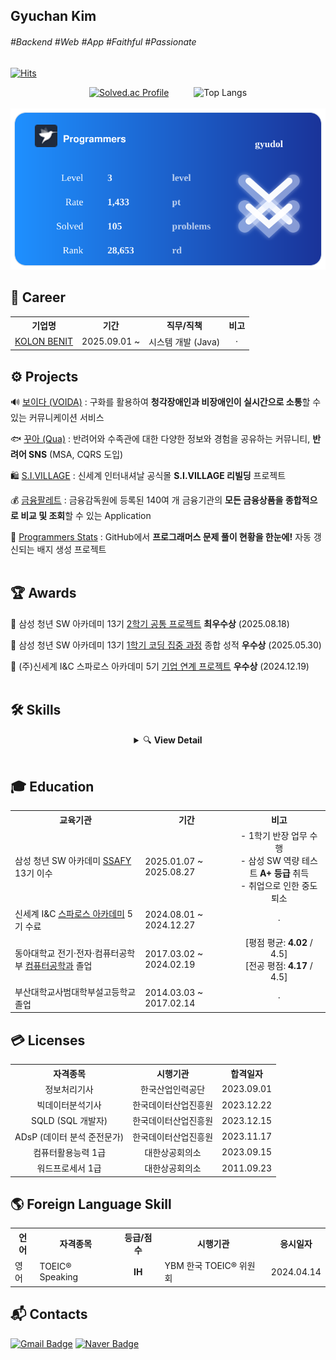 ## Gyuchan Kim

###### #Backend #Web #App #Faithful #Passionate

<!-- [![Hits](https://hits.seeyoufarm.com/api/count/incr/badge.svg?url=https%3A%2F%2Fgithub.com%2Fgyudol&count_bg=%2379C83D&title_bg=%234169E1&icon=&icon_color=%23E7E7E7&title=Welcome&edge_flat=false)](https://hits.seeyoufarm.com) -->
[![Hits](https://hitmeup-backend-593087166771.asia-northeast1.run.app/api/count/increment?url=https%253A%252F%252Fgithub.com%252Fgyudol&title=Welcome&title_bg=4169e1&count_bg=79c83d&edge_flat=false)](https://hitmeup-backend-593087166771.asia-northeast1.run.app)

<div align="center">

[![Solved.ac Profile](http://mazassumnida.wtf/api/v2/generate_badge?boj=ppp3408)](https://solved.ac/ppp3408)    
![Top Langs](https://github-readme-stats.vercel.app/api/top-langs/?username=gyudol&langs_count=10&layout=compact&theme=tokyonight) <br/><br/>
[![Programmers Badge](https://raw.githubusercontent.com/gyudol/programmers-stats/main/output/result.svg)](https://github.com/gyudol/programmers-stats?tab=readme-ov-file#-programmers-stats)
</div>

## 💼 Career
<div align="center">
<table>
  <tr> <th>기업명</th> <th>기간</th> <th>직무/직책</th> <th>비고</th> </tr>
  <tr> <td><a href="https://www.kolonbenit.com/main/index.do" target="_blank">KOLON BENIT</a> </td> <td>2025.09.01 ~ </td> <td align="center">시스템 개발 (Java)</td> <td align="center">·</td> </tr>
</table>
</div>

## ⚙ Projects
🔊 <a href="https://github.com/gyudol/voida" target="_blank">보이다 (VOIDA)</a> : 구화를 활용하여 **청각장애인과 비장애인이 실시간으로 소통**할 수 있는 커뮤니케이션 서비스 <br>

🐟 <a href="https://github.com/mul-meong" target="_blank">꾸아 (Qua)</a> : 반려어와 수족관에 대한 다양한 정보와 경험을 공유하는 커뮤니티, **반려어 SNS** (MSA, CQRS 도입) <br>

🛍️ <a href="https://github.com/jokim-bizarre-adventure" target="_blank">S.I.VILLAGE</a> : 신세계 인터내셔날 공식몰 **S.I.VILLAGE 리빌딩** 프로젝트 <br>

💰 <a href="https://github.com/gyudol/finance-palette" target="_blank">금융팔레트</a> : 금융감독원에 등록된 140여 개 금융기관의 **모든 금융상품을 종합적으로 비교 및 조회**할 수 있는 Application <br> <!-- 국내 제1·2금융권이 판매 중인 1,300개 이상의 다양한 금융 상품을 비교해서 보여주고 추천해주는 App -->

🔰 <a href="https://github.com/gyudol/programmers-stats" target="_blank">Programmers Stats</a> : GitHub에서 **프로그래머스 문제 풀이 현황을 한눈에!** 자동 갱신되는 배지 생성 프로젝트 <br><br>

## 🏆 Awards
🥇 삼성 청년 SW 아카데미 13기 <a href="https://github.com/gyudol/voida" target="_blank">2학기 공통 프로젝트</a> **최우수상** (2025.08.18) <br>

🥉 삼성 청년 SW 아카데미 13기 <a href="https://www.ssafy.com/ksp/servlet/swp.content.controller.SwpContentServlet?p_content_cd=C0102&p_menu_cd=M0102&p_process=select-content-view">1학기 코딩 집중 과정</a> 종합 성적 **우수상** (2025.05.30) <br>

🥈 (주)신세계 I&C 스파로스 아카데미 5기 <a href="https://github.com/mul-meong" target="_blank">기업 연계 프로젝트</a> **우수상** (2024.12.19)
<br><br>

## 🛠 Skills
<div align="center">
<details>
<summary>🔍 <strong>View Detail</strong></summary>
<div align="center"> <br>

| 분류 | 기술 스택 |
| ----------------------------------------------------------------------------------------------------------------- | ----------------------------------------------------------------------------------------------------------------- |
| **<div align="center">💻 Language / Markup</div>** | <div align="center">![Java](https://img.shields.io/badge/java-%23ED8B00.svg?style=for-the-badge\&logo=openjdk\&logoColor=white) ![PHP](https://img.shields.io/badge/php-777BB4.svg?\&style=for-the-badge\&logo=php\&logoColor=white) ![Python](https://img.shields.io/badge/python-3670A0?style=for-the-badge\&logo=python\&logoColor=ffdd54) ![HTML5](https://img.shields.io/badge/HTML5-E34F26.svg?\&style=for-the-badge\&logo=HTML5\&logoColor=white) ![JavaScript](https://img.shields.io/badge/javascript-%23323330.svg?style=for-the-badge&logo=javascript&logoColor=%23F7DF1E) <!-- ![Kotlin](https://img.shields.io/badge/kotlin-7F52FF.svg?&style=for-the-badge&logo=kotlin&logoColor=white) --></div> |
| **<div align="center">🛢️ 	DBMS / Messaging</div>** | <div align="center">![MySQL](https://img.shields.io/badge/MySQL-4479A1.svg?\&style=for-the-badge\&logo=MySQL\&logoColor=white) ![MongoDB](https://img.shields.io/badge/MongoDB-%234ea94b.svg?style=for-the-badge\&logo=mongodb\&logoColor=white) ![Redis](https://img.shields.io/badge/redis-%23DD0031.svg?style=for-the-badge&logo=redis&logoColor=white) ![Elasticsearch](https://img.shields.io/badge/elasticsearch-%230377CC.svg?style=for-the-badge\&logo=elasticsearch\&logoColor=white) ![Apache Kafka](https://img.shields.io/badge/Apache%20Kafka-000?style=for-the-badge\&logo=apachekafka)</div> |
| **<div align="center">📊 Visualization</div>** | <div align="center">![Kibana](https://img.shields.io/badge/kibana-005571?style=for-the-badge\&logo=kibana\&logoColor=white)</div> |
| **<div align="center">✅ Test</div>** | <div align="center">![Apache JMeter](https://img.shields.io/badge/apachejmeter-D22128?style=for-the-badge\&logo=apachejmeter\&logoColor=white) ![Lighthouse](https://img.shields.io/badge/lighthouse-F44B21?style=for-the-badge\&logo=lighthouse\&logoColor=white)</div> |
| **<div align="center">📱 Frontend / Mobile Framework</div>** | <div align="center">![Vue.js](https://img.shields.io/badge/vuejs-%2335495e.svg?style=for-the-badge&logo=vuedotjs&logoColor=%234FC08D) ![Android](https://img.shields.io/badge/Android-3DDC84?style=for-the-badge\&logo=android\&logoColor=white)</div> |
| **<div align="center">📡 Backend Framework / Library</div>** | <div align="center">![Spring Boot](https://img.shields.io/badge/springboot-6DB33F.svg?\&style=for-the-badge\&logo=springboot\&logoColor=white) ![Hibernate](https://img.shields.io/badge/Hibernate-59666C?style=for-the-badge\&logo=Hibernate\&logoColor=white) ![Swagger](https://img.shields.io/badge/-Swagger-%23Clojure?style=for-the-badge\&logo=swagger\&logoColor=white) ![MyBatis](https://img.shields.io/badge/MyBatis-ED1C24.svg?style=for-the-badge&logo=mybatis&logoColor=white) ![FastAPI](https://img.shields.io/badge/FastAPI-005571?style=for-the-badge&logo=fastapi) ![OpenCV](https://img.shields.io/badge/opencv-5C3EE8?style=for-the-badge\&logo=opencv\&logoColor=ffdd54)</div> |
| **<div align="center">🔐 Auth / Security</div>** | <div align="center">![Spring Security](https://img.shields.io/badge/springsecurity-6DB33F.svg?\&style=for-the-badge\&logo=springsecurity\&logoColor=white) ![JWT](https://img.shields.io/badge/JWT-black?style=for-the-badge&logo=JSON%20web%20tokens)</div> |
| **<div align="center">🌐 External API</div>** | <div align="center">![OpenAI](https://img.shields.io/badge/openAI-74aa9c?style=for-the-badge&logo=openai&logoColor=white)</div> |
| **<div align="center">🧰 Dev Tool / IDE</div>** | <div align="center">![Eclipse IDE](https://img.shields.io/badge/Eclipse%20IDE-2C2255.svg?\&style=for-the-badge\&logo=Eclipse%20IDE\&logoColor=white) ![IntelliJ IDEA](https://img.shields.io/badge/intellijidea-000000.svg?\&style=for-the-badge\&logo=intellijidea\&logoColor=white) ![Android Studio](https://img.shields.io/badge/Android%20Studio-3DDC84.svg?\&style=for-the-badge\&logo=Android%20Studio\&logoColor=white) ![Visual Studio Code](https://img.shields.io/badge/Visual%20Studio%20Code-0078d7.svg?style=for-the-badge\&logo=visual-studio-code\&logoColor=white)</div> |
| **<div align="center">⚙️ DevOps</div>** | <div align="center">![Docker](https://img.shields.io/badge/docker-%230db7ed.svg?style=for-the-badge\&logo=docker\&logoColor=white) ![GitHub Actions](https://img.shields.io/badge/github%20actions-%232671E5.svg?style=for-the-badge\&logo=githubactions\&logoColor=white) ![Jenkins](https://img.shields.io/badge/jenkins-%232C5263.svg?style=for-the-badge&logo=jenkins&logoColor=white) ![Nginx](https://img.shields.io/badge/nginx-%23009639.svg?style=for-the-badge&logo=nginx&logoColor=white)</div> |
| **<div align="center">☁️ Cloud / Infra</div>** | <div align="center">![Ubuntu](https://img.shields.io/badge/Ubuntu-E95420?style=for-the-badge&logo=ubuntu&logoColor=white) ![Amazon EC2](https://img.shields.io/badge/amazonec2-FF9900.svg?style=for-the-badge\&logo=amazonec2\&logoColor=white) ![Amazon S3](https://img.shields.io/badge/amazons3-569A31.svg?style=for-the-badge\&logo=amazons3\&logoColor=white) ![AWS Lambda](https://img.shields.io/badge/AWS%20Lambda-FF9900?style=for-the-badge\&logo=AWS%20Lambda\&logoColor=white) ![Amazon Route 53](https://img.shields.io/badge/amazonroute53-8C4FFF.svg?style=for-the-badge\&logo=amazonroute53\&logoColor=white) ![Application Load Balancer](https://img.shields.io/badge/awselasticloadbalancing-8C4FFF.svg?style=for-the-badge\&logo=awselasticloadbalancing\&logoColor=white) ![AWS CloudFront](https://img.shields.io/badge/AWS%20CloudFront-7747d4?style=for-the-badge) ![AWS MediaConvert](https://img.shields.io/badge/AWS%20MediaConvert-e2740e?style=for-the-badge) ![OpenVidu](https://img.shields.io/badge/OpenVidu-5c9dff?style=for-the-badge&logo=webrtc&logoColor=white)</div> |
| **<div align="center">🤝 Collaboration</div>** | <div align="center">![Git](https://img.shields.io/badge/git-%23F05033.svg?style=for-the-badge\&logo=git\&logoColor=white) ![Notion](https://img.shields.io/badge/notion-000000.svg?style=for-the-badge\&logo=notion\&logoColor=white) ![Figma](https://img.shields.io/badge/figma-%23F24E1E.svg?style=for-the-badge\&logo=figma\&logoColor=white) ![Slack](https://img.shields.io/badge/Slack-4A154B?style=for-the-badge\&logo=Slack\&logoColor=white) ![Jira](https://img.shields.io/badge/jira-%230A0FFF.svg?style=for-the-badge&logo=jira&logoColor=white)</div> |
</div> </details> </div> <br>

## 🎓 Education
<div align="center">
<table>
  <tr> <th>교육기관</th> <th>기간</th> <th>비고</th> </tr>
  <tr> <td>삼성 청년 SW 아카데미 <a href="https://www.ssafy.com" target="_blank">SSAFY</a> 13기 이수</td> <td>2025.01.07 ~ 2025.08.27</td> <td align="center">- 1학기 반장 업무 수행<br>- 삼성 SW 역량 테스트 <strong>A+ 등급</strong> 취득<br>- 취업으로 인한 중도 퇴소</td> </tr>
  <tr> <td>신세계 I&C <a href="https://www.spharosacademy.com" target="_blank">스파로스 아카데미</a> 5기 수료</td> <td>2024.08.01 ~ 2024.12.27</td> <td align="center">·</td> </tr>
  <tr> <td>동아대학교 전기·전자·컴퓨터공학부 <a href="https://computer.donga.ac.kr/computer/Main.do" target="_blank">컴퓨터공학과</a> 졸업</td> <td>2017.03.02 ~ 2024.02.19</td> <td align="center">[평점 평균: <strong>4.02</strong> / 4.5]<br>[전공 평점: <strong>4.17</strong> / 4.5]</td> </tr>
  <tr> <td>부산대학교사범대학부설고등학교 졸업</td> <td>2014.03.03 ~ 2017.02.14</td> <td align="center">·</td> </tr>
</table>
</div>

## 💳 Licenses
<div align="center">
<table>
  <tr> <th>자격종목</th> <th>시행기관</th> <th>합격일자</th> </tr>
  <tr> <td align="center">정보처리기사</td> <td align="center">한국산업인력공단</td> <td>2023.09.01</td> </tr>
  <tr> <td align="center">빅데이터분석기사</td> <td align="center">한국데이터산업진흥원</td> <td>2023.12.22</td> </tr>
  <tr> <td align="center">SQLD (SQL 개발자)</td> <td align="center">한국데이터산업진흥원</td> <td>2023.12.15</td> </tr>
  <tr> <td align="center">ADsP (데이터 분석 준전문가)</td> <td align="center">한국데이터산업진흥원</td> <td>2023.11.17</td> </tr>
  <tr> <td align="center">컴퓨터활용능력 1급</td> <td align="center">대한상공회의소</td> <td>2023.09.15</td> </tr>
  <tr> <td align="center">워드프로세서 1급</td> <td align="center">대한상공회의소</td> <td>2011.09.23</td> </tr>
</table>
</div>

## 🌎 Foreign Language Skill
<div align="center">
<table>
  <tr> <th>언어</th> <th>자격종목</th> <th>등급/점수</th> <th>시행기관</th> <th>응시일자</th> </tr>
  <tr> <td>영어</td> <td>TOEIC® Speaking</td> <td align = "center"><strong>IH</strong></td> <td>YBM 한국 TOEIC® 위원회</td> <td>2024.04.14</td> </tr>
</table>
</div>

## :mailbox_with_mail: Contacts
[![Gmail Badge](https://img.shields.io/badge/Gmail-d14836?style=flat-square&logo=Gmail&logoColor=white&link=mailto:ppp3408@gmail.com)](mailto:ppp3408@gmail.com)
[![Naver Badge](https://img.shields.io/badge/Naver-03C75A?style=flat-square&logo=Naver&logoColor=white&link=mailto:sb3g@naver.com)](mailto:sb3g@naver.com)

